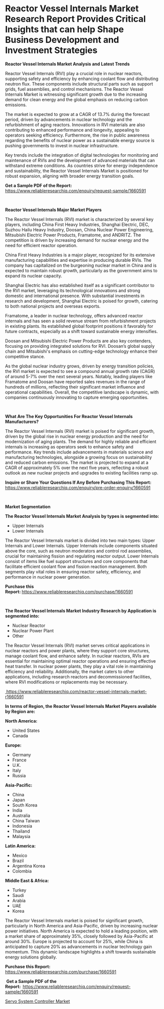 <p><h1>Reactor Vessel Internals Market Research Report Provides Critical Insights that can help Shape Business Development and Investment Strategies</h1></p><p><strong>Reactor Vessel Internals Market Analysis and Latest Trends</strong></p>
<p><p>Reactor Vessel Internals (RVI) play a crucial role in nuclear reactors, supporting safety and efficiency by enhancing coolant flow and distributing neutron flux. These components include structural parts such as support grids, fuel assemblies, and control mechanisms. The Reactor Vessel Internals Market is witnessing significant growth due to the increasing demand for clean energy and the global emphasis on reducing carbon emissions. </p><p>The market is expected to grow at a CAGR of 13.7% during the forecast period, driven by advancements in nuclear technology and the refurbishment of aging reactors. Innovations in RVI materials are also contributing to enhanced performance and longevity, appealing to operators seeking efficiency. Furthermore, the rise in public awareness regarding the benefits of nuclear power as a sustainable energy source is pushing governments to invest in nuclear infrastructure. </p><p>Key trends include the integration of digital technologies for monitoring and maintenance of RVIs and the development of advanced materials that can withstand extreme conditions. As countries strive for energy independence and sustainability, the Reactor Vessel Internals Market is positioned for robust expansion, aligning with broader energy transition goals.</p></p>
<p><strong>Get a Sample PDF of the Report:&nbsp;</strong> <a href="https://www.reliableresearchiq.com/enquiry/request-sample/1660591?utm_campaign=2251&utm_medium=2&utm_source=Github&utm_content=ia&utm_term=20022025&utm_id=reactor-vessel-internals">https://www.reliableresearchiq.com/enquiry/request-sample/1660591</a></p>
<p>&nbsp;</p>
<p><strong>Reactor Vessel Internals Major Market Players</strong></p>
<p><p>The Reactor Vessel Internals (RVI) market is characterized by several key players, including China First Heavy Industries, Shanghai Electric, DEC, Suzhou Hailu Heavy Industry, Doosan, China Nuclear Power Engineering, Mitsubishi Electric Power Products, Framatome, and ANDRITZ. The competition is driven by increasing demand for nuclear energy and the need for efficient reactor operation.</p><p>China First Heavy Industries is a major player, recognized for its extensive manufacturing capabilities and expertise in producing durable RVIs. The company has capitalized on the burgeoning nuclear market in China and is expected to maintain robust growth, particularly as the government aims to expand its nuclear capacity.</p><p>Shanghai Electric has also established itself as a significant contributor to the RVI market, leveraging its technological innovations and strong domestic and international presence. With substantial investments in research and development, Shanghai Electric is poised for growth, catering to both national projects and overseas exports.</p><p>Framatome, a leader in nuclear technology, offers advanced reactor internals and has seen a solid revenue stream from refurbishment projects in existing plants. Its established global footprint positions it favorably for future contracts, especially as a shift toward sustainable energy intensifies.</p><p>Doosan and Mitsubishi Electric Power Products are also key contenders, focusing on providing integrated solutions for RVI. Doosan’s global supply chain and Mitsubishi's emphasis on cutting-edge technology enhance their competitive stance.</p><p>As the global nuclear industry grows, driven by energy transition policies, the RVI market is expected to see a compound annual growth rate (CAGR) of around 5-7% over the next several years. Notably, leading players like Framatome and Doosan have reported sales revenues in the range of hundreds of millions, reflecting their significant market influence and operational capabilities. Overall, the competitive landscape is dynamic, with companies continuously innovating to capture emerging opportunities.</p></p>
<p>&nbsp;</p>
<p><strong>What Are The Key Opportunities For Reactor Vessel Internals Manufacturers?</strong></p>
<p><p>The Reactor Vessel Internals (RVI) market is poised for significant growth, driven by the global rise in nuclear energy production and the need for modernization of aging plants. The demand for highly reliable and efficient internals is increasing as operators seek to enhance safety and performance. Key trends include advancements in materials science and manufacturing technologies, alongside a growing focus on sustainability and reduced carbon emissions. The market is projected to expand at a CAGR of approximately 5% over the next five years, reflecting a robust outlook as new nuclear projects and upgrades to existing facilities ramp up.</p></p>
<p><strong>Inquire or Share Your Questions If Any Before Purchasing This Report:</strong> <a href="https://www.reliableresearchiq.com/enquiry/pre-order-enquiry/1660591?utm_campaign=2251&utm_medium=2&utm_source=Github&utm_content=ia&utm_term=20022025&utm_id=reactor-vessel-internals">https://www.reliableresearchiq.com/enquiry/pre-order-enquiry/1660591</a></p>
<p>&nbsp;</p>
<p><strong>Market Segmentation</strong></p>
<p><strong>The Reactor Vessel Internals Market Analysis by types is segmented into:</strong></p>
<p><ul><li>Upper Internals</li><li>Lower Internals</li></ul></p>
<p><p>The Reactor Vessel Internals market is divided into two main types: Upper Internals and Lower Internals. Upper Internals include components situated above the core, such as neutron moderators and control rod assemblies, crucial for maintaining fission and regulating reactor output. Lower Internals consist of items like fuel support structures and core components that facilitate efficient coolant flow and fission reaction management. Both segments play vital roles in ensuring reactor safety, efficiency, and performance in nuclear power generation.</p></p>
<p><strong>Purchase this Report:&nbsp;</strong><a href="https://www.reliableresearchiq.com/purchase/1660591?utm_campaign=2251&utm_medium=2&utm_source=Github&utm_content=ia&utm_term=20022025&utm_id=reactor-vessel-internals">https://www.reliableresearchiq.com/purchase/1660591</a></p>
<p>&nbsp;</p>
<p><strong>The Reactor Vessel Internals Market Industry Research by Application is segmented into:</strong></p>
<p><ul><li>Nuclear Reactor</li><li>Nuclear Power Plant</li><li>Other</li></ul></p>
<p><p>The Reactor Vessel Internals (RVI) market serves critical applications in nuclear reactors and power plants, where they support core structures, manage coolant flow, and enhance safety. In nuclear reactors, RVIs are essential for maintaining optimal reactor operations and ensuring effective heat transfer. In nuclear power plants, they play a vital role in maintaining efficiency and reliability. Additionally, the market caters to other applications, including research reactors and decommissioned facilities, where RVI modifications or replacements may be necessary.</p></p>
<p><a href="https://www.reliableresearchiq.com/reactor-vessel-internals-market-r1660591?utm_campaign=2251&utm_medium=2&utm_source=Github&utm_content=ia&utm_term=20022025&utm_id=reactor-vessel-internals">&nbsp;https://www.reliableresearchiq.com/reactor-vessel-internals-market-r1660591</a></p>
<p><strong>In terms of Region, the Reactor Vessel Internals Market Players available by Region are:</strong></p>
<p>
    <p> <strong> North America: </strong>
        <ul>
            <li>United States</li>
            <li>Canada</li>
        </ul>
        </p> 
    <p> <strong> Europe: </strong>
        <ul>
            <li>Germany</li>
            <li>France</li>
            <li>U.K.</li>
            <li>Italy</li>
            <li>Russia</li>
        </ul>
        </p> 
    <p> <strong> Asia-Pacific: </strong>
        <ul>
            <li>China</li>
            <li>Japan</li>
            <li>South Korea</li>
            <li>India</li>
            <li>Australia</li>
            <li>China Taiwan</li>
            <li>Indonesia</li>
            <li>Thailand</li>
            <li>Malaysia</li>
        </ul>
        </p> 
    <p> <strong> Latin America: </strong>
        <ul>
            <li>Mexico</li>
            <li>Brazil</li>
            <li>Argentina Korea</li>
            <li>Colombia</li>
        </ul>
        </p> 
    <p> <strong> Middle East & Africa: </strong>
        <ul>
            <li>Turkey</li>
            <li>Saudi</li>
            <li>Arabia</li>
            <li>UAE</li>
            <li>Korea</li>
        </ul>
    </p>
    </p>
<p><p>The Reactor Vessel Internals market is poised for significant growth, particularly in North America and Asia-Pacific, driven by increasing nuclear power initiatives. North America is expected to hold a leading position, with a market share of approximately 35%, closely followed by Asia-Pacific at around 30%. Europe is projected to account for 25%, while China is anticipated to capture 20% as advancements in nuclear technology gain momentum. This dynamic landscape highlights a shift towards sustainable energy solutions globally.</p></p>
<p><strong>Purchase this Report: </strong><a href="https://www.reliableresearchiq.com/purchase/1660591?utm_campaign=2251&utm_medium=2&utm_source=Github&utm_content=ia&utm_term=20022025&utm_id=reactor-vessel-internals">https://www.reliableresearchiq.com/purchase/1660591</a></p>
<p>&nbsp;<strong>Get a Sample PDF of the Report:&nbsp;&nbsp;</strong><a href="https://www.reliableresearchiq.com/enquiry/request-sample/1660591?utm_campaign=2251&utm_medium=2&utm_source=Github&utm_content=ia&utm_term=20022025&utm_id=reactor-vessel-internals">https://www.reliableresearchiq.com/enquiry/request-sample/1660591</a></p>
<p><strong></strong></p>
<p><p><a href="https://github.com/AngelaWalsh696/Market-Research-Report-List-1/blob/main/servo-system-controller-market.md?utm_campaign=2251&utm_medium=2&utm_source=Github&utm_content=ia&utm_term=20022025&utm_id=reactor-vessel-internals">Servo System Controller Market</a></p></p>
